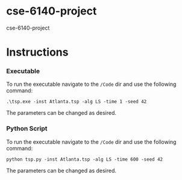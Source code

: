 # cse-6140-project
cse-6140-project



# Instructions

### Executable

To run the executable navigate to the `/Code` dir and use the following command:

`.\tsp.exe -inst Atlanta.tsp -alg LS -time 1 -seed 42 `

The parameters can be changed as desired.

### Python Script

To run the executable navigate to the `/Code` dir and use the following command:

`python tsp.py -inst Atlanta.tsp -alg LS -time 600 -seed 42`

The parameters can be changed as desired.